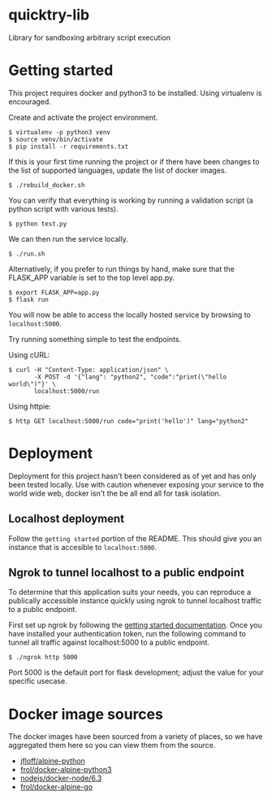 # quicktry-lib

Library for sandboxing arbitrary script execution

# Getting started
This project requires docker and python3 to be installed. Using virtualenv is
encouraged.

Create and activate the project environment.
```
$ virtualenv -p python3 venv
$ source venv/bin/activate
$ pip install -r requirements.txt
```

If this is your first time running the project or if there have been changes to
the list of supported languages, update the list of docker images.
```
$ ./rebuild_docker.sh
```

You can verify that everything is working by running a validation script (a
python script with various tests).
```
$ python test.py
```

We can then run the service locally.
```
$ ./run.sh
```

Alternatively, if you prefer to run things by hand, make sure that the
FLASK_APP variable is set to the top level app.py.
```
$ export FLASK_APP=app.py
$ flask run
```

You will now be able to access the locally hosted service by browsing to
`localhost:5000`.

Try running something simple to test the endpoints.

Using cURL:
```
$ curl -H "Content-Type: application/json" \
       -X POST -d '{"lang": "python2", "code":"print(\"hello world\")"}' \
       localhost:5000/run
```

Using httpie:
```
$ http GET localhost:5000/run code="print('hello')" lang="python2"
```

# Deployment
Deployment for this project hasn't been considered as of yet and has only been
tested locally. Use with caution whenever exposing your service to the world
wide web, docker isn't the be all end all for task isolation.

## Localhost deployment
Follow the `getting started` portion of the README. This should give you an
instance that is accesible to `localhost:5000`.

## Ngrok to tunnel localhost to a public endpoint
To determine that this application suits your needs, you can
reproduce a publically accessible instance quickly using ngrok to tunnel
localhost traffic to a public endpoint.

First set up ngrok by following the [getting started
documentation](https://dashboard.ngrok.com/get-started). Once you have
installed your authentication token, run the following command to tunnel all
traffic against localhost:5000 to a public endpoint.

```
$ ./ngrok http 5000
```

Port 5000 is the default port for flask development; adjust the value for your
specific usecase.

# Docker image sources
The docker images have been sourced from a variety of places, so we have
aggregated them here so you can view them from the source.

* [jfloff/alpine-python](https://github.com/jfloff/alpine-python)
* [frol/docker-alpine-python3](https://github.com/frol/docker-alpine-python3)
* [nodejs/docker-node/6.3](https://github.com/nodejs/docker-node)
* [frol/docker-alpine-go](https://github.com/frol/docker-alpine-go)
